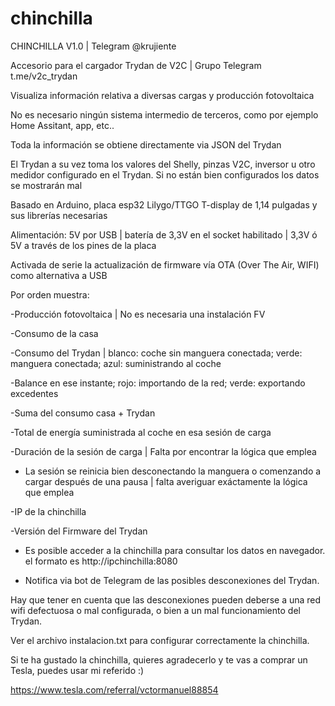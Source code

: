 # chinchilla
CHINCHILLA V1.0 | Telegram @krujiente

Accesorio para el cargador Trydan de V2C | Grupo Telegram t.me/v2c_trydan

Visualiza información relativa a diversas cargas y producción fotovoltaica

No es necesario ningún sistema intermedio de terceros, como por ejemplo Home Assitant, app, etc..

Toda la información se obtiene directamente via JSON del Trydan 

El Trydan a su vez toma los valores del Shelly, pinzas V2C, inversor u otro medidor configurado en el Trydan. Si no están bien configurados los datos se mostrarán mal

Basado en Arduino, placa esp32 Lilygo/TTGO T-display de 1,14 pulgadas y sus librerías necesarias

Alimentación: 5V por USB | batería de 3,3V en el socket habilitado | 3,3V ó 5V a través de los pines de la placa

Activada de serie la actualización de firmware vía OTA (Over The Air, WIFI) como alternativa a USB


Por orden muestra:

-Producción fotovoltaica | No es necesaria una instalación FV

-Consumo de la casa

-Consumo del Trydan | blanco: coche sin manguera conectada; verde: manguera conectada; azul: suministrando al coche

-Balance en ese instante; rojo: importando de la red; verde: exportando excedentes

-Suma del consumo casa + Trydan

-Total de energía suministrada al coche en esa sesión de carga

-Duración de la sesión de carga | Falta por encontrar la lógica que emplea

* La sesión se reinicia bien desconectando la manguera o comenzando a cargar después de una pausa | falta averiguar exáctamente la lógica que emplea

-IP de la chinchilla

-Versión del Firmware del Trydan

* Es posible acceder a la chinchilla para consultar los datos en navegador. el formato es http://ipchinchilla:8080

* Notifica via bot de Telegram de las posibles desconexiones del Trydan.

Hay que tener en cuenta que las desconexiones pueden deberse a una red wifi defectuosa o mal configurada, o bien a un mal funcionamiento del Trydan.

Ver el archivo instalacion.txt para configurar correctamente la chinchilla.

Si te ha gustado la chinchilla, quieres agradecerlo y te vas a comprar un Tesla, puedes usar mi referido :)

https://www.tesla.com/referral/vctormanuel88854
